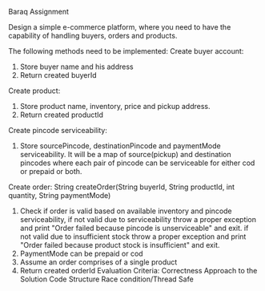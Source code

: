 Baraq Assignment

Design a simple e-commerce platform, where you need to have the capability of handling
buyers, orders and products.

The following methods need to be implemented:
Create buyer account:
1. Store buyer name and his address
2. Return created buyerId

Create product:
1. Store product name, inventory, price and pickup address.
2. Return created productId

Create pincode serviceability:
1. Store sourcePincode, destinationPincode and paymentMode serviceability.
It will be a map of source(pickup) and destination pincodes where each pair of pincode can be
serviceable for either cod or prepaid or both.

Create order: String createOrder(String buyerId, String productId, int quantity, String
paymentMode)
1. Check if order is valid based on available inventory and pincode serviceability,
if not valid due to serviceability throw a proper exception and print "Order failed because
pincode is unserviceable" and exit.
if not valid due to insufficient stock throw a proper exception and print "Order failed because
product stock is insufficient" and exit.
2. PaymentMode can be prepaid or cod
3. Assume an order comprises of a single product
4. Return created orderId
Evaluation Criteria:
Correctness
Approach to the Solution
Code Structure
Race condition/Thread Safe
